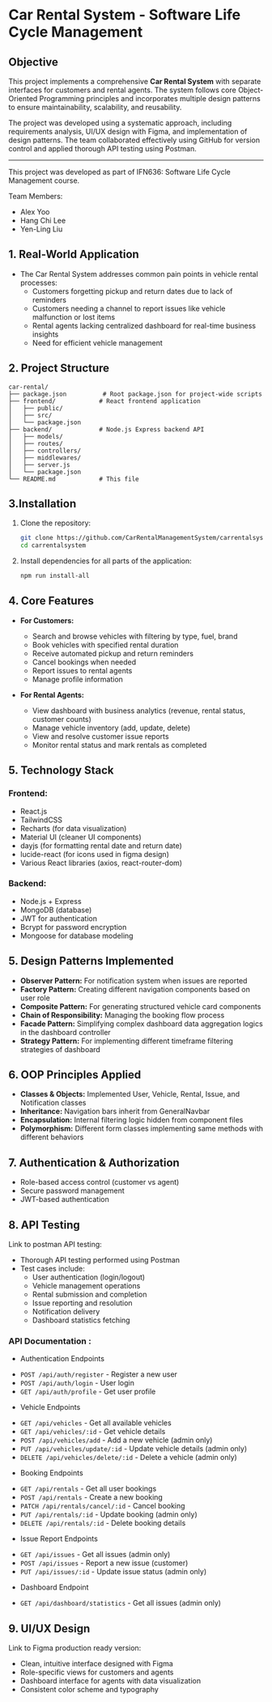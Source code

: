 # **Car Rental System - Software Life Cycle Management**

## **Objective**

This project implements a comprehensive **Car Rental System** with separate interfaces for customers and rental agents. The system follows core Object-Oriented Programming principles and incorporates multiple design patterns to ensure maintainability, scalability, and reusability.

The project was developed using a systematic approach, including requirements analysis, UI/UX design with Figma, and implementation of design patterns. The team collaborated effectively using GitHub for version control and applied thorough API testing using Postman.

---

This project was developed as part of IFN636: Software Life Cycle Management course.

Team Members:
- Alex Yoo
- Hang Chi Lee
- Yen-Ling Liu

## **1. Real-World Application**

* The Car Rental System addresses common pain points in vehicle rental processes:
  * Customers forgetting pickup and return dates due to lack of reminders
  * Customers needing a channel to report issues like vehicle malfunction or lost items
  * Rental agents lacking centralized dashboard for real-time business insights
  * Need for efficient vehicle management

## **2. Project Structure**

```
car-rental/
├── package.json          # Root package.json for project-wide scripts
├── frontend/            # React frontend application
│   ├── public/
│   ├── src/
│   └── package.json
├── backend/             # Node.js Express backend API
│   ├── models/
│   ├── routes/
│   ├── controllers/
│   ├── middlewares/
│   ├── server.js
│   └── package.json
└── README.md            # This file
```

## **3.Installation**

1. Clone the repository:
   ```bash
   git clone https://github.com/CarRentalManagementSystem/carrentalsystem.git
   cd carrentalsystem
   ```

2. Install dependencies for all parts of the application:
   ```bash
   npm run install-all
   ```


## **4. Core Features**

* **For Customers:**
  * Search and browse vehicles with filtering by type, fuel, brand
  * Book vehicles with specified rental duration
  * Receive automated pickup and return reminders
  * Cancel bookings when needed
  * Report issues to rental agents
  * Manage profile information

* **For Rental Agents:**
  * View dashboard with business analytics (revenue, rental status, customer counts)
  * Manage vehicle inventory (add, update, delete)
  * View and resolve customer issue reports
  * Monitor rental status and mark rentals as completed

## **5. Technology Stack**

### **Frontend:**
* React.js
* TailwindCSS
* Recharts (for data visualization)
* Material UI (cleaner UI components)
* dayjs (for formatting rental date and return date)
* lucide-react (for icons used in figma design)
* Various React libraries (axios, react-router-dom)

### **Backend:**
* Node.js + Express
* MongoDB (database)
* JWT for authentication
* Bcrypt for password encryption
* Mongoose for database modeling

## **5. Design Patterns Implemented**

* **Observer Pattern:** For notification system when issues are reported
* **Factory Pattern:** Creating different navigation components based on user role
* **Composite Pattern:** For generating structured vehicle card components
* **Chain of Responsibility:** Managing the booking flow process
* **Facade Pattern:** Simplifying complex dashboard data aggregation logics in the dashboard controller
* **Strategy Pattern:** For implementing different timeframe filtering strategies of dashboard

## **6. OOP Principles Applied**

* **Classes & Objects:** Implemented User, Vehicle, Rental, Issue, and Notification classes
* **Inheritance:** Navigation bars inherit from GeneralNavbar
* **Encapsulation:** Internal filtering logic hidden from component files
* **Polymorphism:** Different form classes implementing same methods with different behaviors

## **7. Authentication & Authorization**

* Role-based access control (customer vs agent)
* Secure password management
* JWT-based authentication

## **8. API Testing**

Link to postman API testing: 

* Thorough API testing performed using Postman
* Test cases include:
  * User authentication (login/logout)
  * Vehicle management operations
  * Rental submission and completion
  * Issue reporting and resolution
  * Notification delivery
  * Dashboard statistics fetching

### API Documentation : 

* Authentication Endpoints
- `POST /api/auth/register` - Register a new user
- `POST /api/auth/login` - User login
- `GET /api/auth/profile` - Get user profile

* Vehicle Endpoints
- `GET /api/vehicles` - Get all available vehicles
- `GET /api/vehicles/:id` - Get vehicle details
- `POST /api/vehicles/add` - Add a new vehicle (admin only)
- `PUT /api/vehicles/update/:id` - Update vehicle details (admin only)
- `DELETE /api/vehicles/delete/:id` - Delete a vehicle (admin only)

* Booking Endpoints
- `GET /api/rentals` - Get all user bookings
- `POST /api/rentals` - Create a new booking
- `PATCH /api/rentals/cancel/:id` - Cancel booking
- `PUT /api/rentals/:id` - Update booking (admin only)
- `DELETE /api/rentals/:id` - Delete booking details

* Issue Report Endpoints
- `GET /api/issues` - Get all issues (admin only)
- `POST /api/issues` - Report a new issue (customer)
- `PUT /api/issues/:id` - Update issue status (admin only)

* Dashboard Endpoint
- `GET /api/dashboard/statistics` - Get all issues (admin only)


## **9. UI/UX Design**

Link to Figma production ready version: 

* Clean, intuitive interface designed with Figma
* Role-specific views for customers and agents
* Dashboard interface for agents with data visualization
* Consistent color scheme and typography
